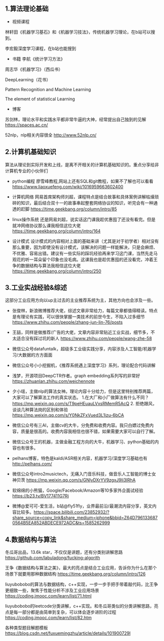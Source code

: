 ## 1.算法理论基础
- 视频课程

林轩田《机器学习基石》和《机器学习技法》，传统机器学习理论，在b站可以搜到。

李宏毅深度学习课程，在b站也能搜到

- 书籍
李航《统计学习方法》

周志华《机器学习》（西瓜书）

DeepLearning（花书）

Pattern Recognition and Machine Learning

The element of statistical Learning

- 博客

苏剑林，理论水平和实践水平都非常牛逼的大神，经常提出自己独到的见解 https://spaces.ac.cn/

52nlp，nlp相关内容很全 http://www.52nlp.cn/

## 2.计算机基础知识
算法从理论到实际开发和上线，是离不开相关的计算机基础知识的。重点分享给非计算机专业的小伙伴们

- python编程
廖雪峰教程,网站上还有SQL和git教程，如果不了解也可以看看 https://www.liaoxuefeng.com/wiki/1016959663602400

- 计算机网络
网易首席架构师刘超，课程特点是结合故事和具体案例讲解枯燥琐碎的知识，最后结合双十一的故事串起整套网络协议的知识，听完会有一种通透的赶脚 https://time.geekbang.org/column/intro/85

- linux操作系统
还是网易刘超，说实话这门课我趁优惠囤了还没有看完。但是就冲网络协议那么课我相信这位大佬 https://time.geekbang.org/column/intro/164

- 设计模式
设计模式的内容相对上面的基础来讲（尤其是对于初学者）相对没有那么重要，因为即使没有设计模式，该解决的问题一样能解决，只是会麻烦、不优雅、容易出错。建议有一些实际的踩坑经验再来学习这门课，当然先走马观花的听一耳朵留个印象也没毛病。这课我也是趁优惠囤的还没看完，冲着王争的数据结构与算法我相信这位大佬 https://time.geekbang.org/column/intro/250

## 3.工业实战经验&综述
这部分工业应用方向以up主过去的主业推荐系统为主，其他方向也会涉及一些。

- 张俊林，新浪微博推荐大佬，综述文章非常给力，每篇文章都值得精读。特点是有理论有实践，可以很快掌握一类技术的前世今生，不陷入过多细节 https://www.zhihu.com/people/zhang-jun-lin-76/posts

- 王喆，同样是做推荐/广告的大佬，文章内容非常贴近工业实战，细节多，不太适合没有踩过坑的新人 https://www.zhihu.com/people/wang-zhe-58

- 微信公众号datafuntalk，超级多工业级实践分享，内容涉及人工智能/机器学习/大数据的方方面面 

- 微信公众号小小挖掘机，《推荐系统遇上深度学习》系列，理论配合代码讲解

- 浅梦，开源项目DeepCTR作者。graph embedding系列写的非常好 https://zhuanlan.zhihu.com/weichennote

- 夕小瑶，主做nlp的算法女神。理论内容十分给力，但是这里特别推荐两篇，大家可以了解算法工作的真实状态。 1.在大厂和小厂做算法有什么不同？https://mp.weixin.qq.com/s/T9peHEuauLVxsRMemR5AcQ 2. 拒绝跟风，谈谈几种算法岗的区别和体验 https://mp.weixin.qq.com/s/Y0NkZFxVued3L1izu-6bCA

- 微信公众号有三AI，主做cv的大牛，分免费和收费内容。我只白嫖过免费内容，质量是很高的。收费内容我相信也很不错，如果需要大家可以自行了解。

- 微信公众号王的机器，主做金融工程方向的大牛，机器学习、python基础的内容也有很多。

- pelhans博客，特色是kaldi/ASR相关内容，机器学习/深度学习基础也有 http://pelhans.com/

- 微信公众号intro2musictech，无痛入门音乐科技，做音乐人工智能的博士女神贝茨 https://mp.weixin.qq.com/s/GNIyDXrYV9zgxJ9Ii3IRhA 

- 软绵绵的小熊猫，Google/Facebook/Amazon等10多家外企面试经验 https://b23.tv/BV177411G7Rj

- 微博@爱可可-爱生活，b站@fly51fly，业界最前沿/最潮流内容分享，英文内容比较多。https://space.bilibili.com/23852932/?share_source=copy_link&share_medium=iphone&bbid=Z64D7961336870564B5EA852ABDECE972ADC&ts=1585262999

## 4.数据结构与算法
冬瓜哥出品，13.6k star，不仅仅是讲题，还有分类别讲解思路  https://github.com/labuladong/fucking-algorith

王争《数据结构与算法之美》，最大的亮点是结合工业应用，告诉你为什么在那个场景下就要用那种数据结构 https://time.geekbang.org/column/intro/126

liuyubobobo的算法与数据结构，c++实现，一步一步手把手带着敲代码，比王争更细致一些，聚焦于性能分析不涉及工业应用场景 https://coding.imooc.com/learn/list/71.html 

liuyubobobo的leetcode分类讲解，c++实现。和冬瓜哥类似的分类讲解思路，亮点是每一部分都是由简单到复杂，可以体会逐步进阶的过程 https://coding.imooc.com/learn/list/82.htm

各种类型题目解题模板 https://blog.csdn.net/fuxuemingzhu/article/details/101900729l
